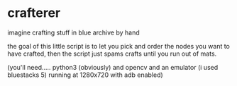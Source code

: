 # crafterer
imagine crafting stuff in blue archive by hand

the goal of this little script is to let you pick and order the nodes you want to have crafted, then the script just spams crafts until you run out of mats.

(you'll need..... python3 (obviously) and opencv and an emulator (i used bluestacks 5) running at 1280x720 with adb enabled)
